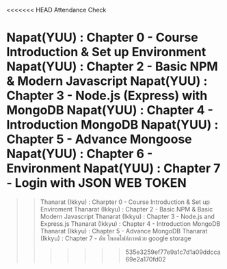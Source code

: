 <<<<<<< HEAD
Attendance Check

Napat(YUU) : Chapter 0 - Course Introduction & Set up Environment
Napat(YUU) : Chapter 2 - Basic NPM & Modern Javascript
Napat(YUU) : Chapter 3 - Node.js (Express) with MongoDB
Napat(YUU) : Chapter 4 - Introduction MongoDB
Napat(YUU) : Chapter 5 - Advance Mongoose
Napat(YUU) : Chapter 6 - Environment
Napat(YUU) : Chapter 7 - Login with JSON WEB TOKEN
=======
>> Thanarat (Ikkyu) : Charpter 0 - Course Introduction & Set up Enviroment
    Thanarat (Ikkyu) : Chapter 2 - Basic NPM & Basic Modern Javascript
    Thanarat (Ikkyu) : Chapter 3 - Node.js and Express.js
    Thanarat (Ikkyu) : Chapter 4 - Introduction MongoDB
    Thanarat (Ikkyu) : Chapter 5 - Advance MongoDB
    Thanarat (Ikkyu) : Chapter 7 - อัพ โหลดไฟล์ภาพด้วย google storage
>>>>>>> 535e3259ef77e9a1c7d1a09ddcca69e2a170fd02
